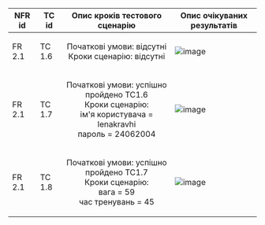 |NFR id|	TC id|	Опис кроків тестового сценарію|	Опис очікуваних результатів|
|------|-------|--------------------------------|----------------------------|
|FR 2.1|TC 1.6|<p align="center">Початкові умови: відсутні <br>Кроки сценарію: відсутні </p>|![image](https://github.com/oleksandrblazhko/ai-214-kravchishina/assets/101953369/d5e131e5-5773-4d56-ba00-1fe3cdc76a3a)|
|FR 2.1|TC 1.7|<p align="center">Початкові умови: успішно пройдено TC1.6<br>Кроки сценарію: <br> ім'я користувача = lenakravhi <br>пароль = 24062004 </p>|![image](https://github.com/oleksandrblazhko/ai-214-kravchishina/assets/101953369/4dc51e70-6967-4786-8ab2-fb9f706069ce)
|FR 2.1|TC 1.8|<p align="center">Початкові умови: успішно пройдено TC1.7<br>Кроки сценарію: <br>вага = 59<br>час тренувань = 45|![image](https://github.com/oleksandrblazhko/ai-214-kravchishina/assets/101953369/7c04c972-5f7e-41ab-8473-17473e37e183)|

